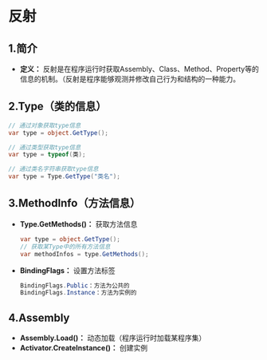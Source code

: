 # 反射

## 1.简介

- **定义：** 反射是在程序运行时获取Assembly、Class、Method、Property等的信息的机制。（反射是程序能够观测并修改自己行为和结构的一种能力。

  

## 2.Type（类的信息）

```c#
// 通过对象获取type信息
var type = object.GetType();

// 通过类型获取type信息
var type = typeof(类);

// 通过类名字符串获取type信息
var type = Type.GetType("类名");
```



## 3.MethodInfo（方法信息）

- **Type.GetMethods()：** 获取方法信息

  ```c#
  var type = object.GetType();
  // 获取某Type中的所有方法信息
  var methodInfos = type.GetMethods();
  ```

- **BindingFlags：** 设置方法标签

  ```c#
  BindingFlags.Public：方法为公共的
  BindingFlags.Instance：方法为实例的
  ```

  

## 4.Assembly

- **Assembly.Load()：** 动态加载（程序运行时加载某程序集）
- **Activator.CreateInstance()：** 创建实例